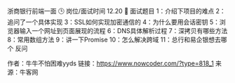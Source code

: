 浙商银行前端一面
🕒 岗位/面试时间
12.20
👥 面试题目
1：介绍下项目的难点
2：追问了一个具体实现
3：SSL如何实现加密通信的
4：为什么要用会话密钥
5：浏览器输入一个网址到页面展现的流程
6：DNS具体解析过程
7：深拷贝有哪些方法
8：常用数组方法
9：讲一下Promise
10：怎么解决跨域
11：总行和易企银想去哪个
反问

作者：牛牛不怕困难yyds
链接：https://www.nowcoder.com/?type=818_1
来源：牛客网